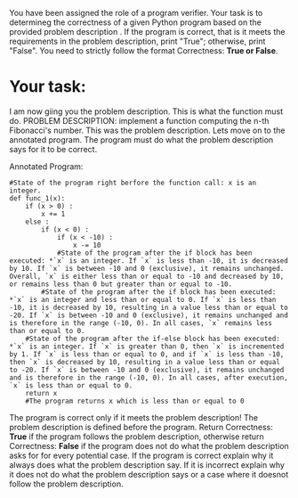 
You have been assigned the role of a program verifier. Your task is to determineg the correctness of a given Python program based on the provided problem description . If the program is correct, that is it meets the requirements in the problem description, print "True"; otherwise, print "False". You need to strictly follow the format Correctness: **True or False**.

# Your task:
I am now giing you the problem description. This is what the function must do.
PROBLEM DESCRIPTION: implement a function computing the n-th Fibonacci's number.
This was the problem description. Lets move on to the  annotated program. The program must do what the problem description says for it to be correct.

Annotated Program:
```
#State of the program right berfore the function call: x is an integer.
def func_1(x):
    if (x > 0) :
        x += 1
    else :
        if (x < 0) :
            if (x < -10) :
                x -= 10
            #State of the program after the if block has been executed: *`x` is an integer. If `x` is less than -10, it is decreased by 10. If `x` is between -10 and 0 (exclusive), it remains unchanged. Overall, `x` is either less than or equal to -10 and decreased by 10, or remains less than 0 but greater than or equal to -10.
        #State of the program after the if block has been executed: *`x` is an integer and less than or equal to 0. If `x` is less than -10, it is decreased by 10, resulting in a value less than or equal to -20. If `x` is between -10 and 0 (exclusive), it remains unchanged and is therefore in the range (-10, 0). In all cases, `x` remains less than or equal to 0.
    #State of the program after the if-else block has been executed: *`x` is an integer. If `x` is greater than 0, then `x` is incremented by 1. If `x` is less than or equal to 0, and if `x` is less than -10, then `x` is decreased by 10, resulting in a value less than or equal to -20. If `x` is between -10 and 0 (exclusive), it remains unchanged and is therefore in the range (-10, 0). In all cases, after execution, `x` is less than or equal to 0.
    return x
    #The program returns x which is less than or equal to 0

```
The program is correct only if it meets the problem description! The problem description is defined before the program.  Return Correctness: **True** if the program follows the problem description, otherwise return Correctness: **False** if the program does not do what the problem description asks for for every potential case.
If the program is correct explain why it always does what the problem description say. If it is incorrect explain why it does not do what the problem description says or a case where it doesnot follow the problem description.
